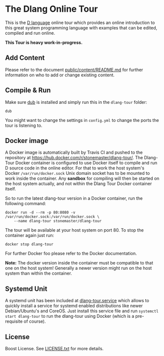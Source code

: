 # The Dlang Online Tour

This is the [D language](https://dlang.org) online tour which
provides an online introduction to this great system programming language
with examples that can be edited, compiled and run online.

**This Tour is heavy work-in-progress.**

## Add Content

Please refer to the document [public/content/README.md](public/content/README.md)
for further information on who to add or change existing content.

## Compile & Run

Make sure [dub](http://code.dlang.org/download) is installed and simply run this in
the `dlang-tour` folder:

	dub

You might want to change the settings in `config.yml` to change
the ports the tour is listening to.

## Docker image

A Docker image is automatically built by Travis CI and pushed to the repository
at https://hub.docker.com/r/stonemaster/dlang-tour/. The Dlang-Tour Docker container
is configured to use Docker itself to compile and run D source code
in the online editor. For that to work the host system's Docker `/var/run/docker.sock`
Unix domain socket has to be mounted to work inside the container. Any
**sandbox** for compiling will then be started on the host system actually,
and not within the Dlang Tour Docker container itself.

So to run the latest dlang-tour
version in a Docker container, run the following command:

	docker run -d --rm -p 80:8080 -v /var/run/docker.sock:/var/run/docker.sock \
		--name dlang-tour stonemaster/dlang-tour

The tour will be available at your host system on port 80. To stop the container
again just run:
	
	docker stop dlang-tour

For further Docker foo please refer to the Docker documentation.

**Note:** The docker version inside the container must be compatible
to that one on the host system! Generally a newer version might run
on the host system than within the container.

## Systemd Unit

A systemd unit has been included at [dlang-tour.service](dlang-tour.service)
which allows to quickly install a service for systemd
enabled distributions like newer Debian/Ubuntu's and CoreOS. Just
install this service file and run `systemctl start dlang-tour` to
run the dlang-tour using Docker (which is a pre-requisite of course).

## License

Boost License. See [LICENSE.txt](LICENSE.txt) for more details.
